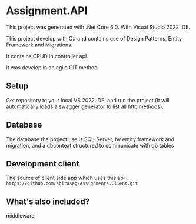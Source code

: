 # Assignment.API

This project was generated with .Net Core 6.0. With Visual Studio 2022 IDE.

This project develop with C# and contains use of Design Patterns,  Entity Framework and Migrations.

It contains CRUD in controller api.

It was develop in an agile GIT method.

## Setup

Get repository to your local VS 2022 IDE, and run the project (It will automatically loads a swagger generator to list all http methods).

## Database

The database the project use is SQL-Server, by entity framework and migration, and a dbcontext structured to communicate with db tables

## Development client

The source of client side app which uses this api : `https://github.com/shirasag/Assignments.Client.git`

## What's also included?

middleware



